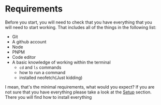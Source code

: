 # Requirements

Before you start, you will need to check that you have everything that you will need to start working. That includes all of the things in the following list:

- Git
- A github account
- Node
- PNPM
- Code editor
- A basic knowledge of working within the terminal
  - `cd` and `ls` commands
  - how to run a command
  - installed neofetch(Just kidding)

I mean, that's the minimal requirements, what would you expect?
If you are not sure that you have everything please take a look at the [Setup](./setup.md) section. There you will find how to install everything
